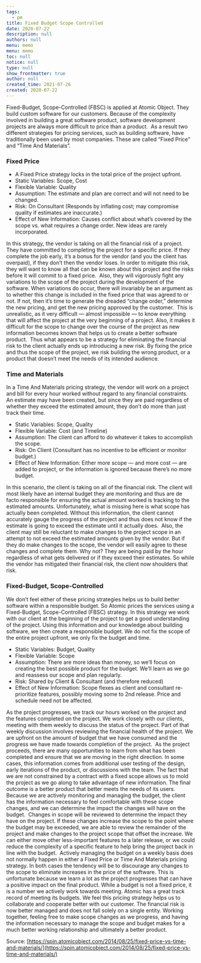 ```yaml
---
tags: 
  - pm
title: Fixed Budget Scope Controlled
date: 2020-07-22
description: null
authors: null
menu: memo
menu: memo
toc: null
notice: null
type: null
show_frontmatter: true
author: null
created_time: 2021-07-26
created: 2020-07-22
---
```


Fixed-Budget, Scope-Controlled (FBSC) is applied at Atomic Object. They build custom software for our customers. Because of the complexity involved in building a great software product, software development projects are always more difficult to price than a product.
﻿
As a result two different strategies for pricing services, such as building software, have traditionally been used by most companies. These are called “Fixed Price” and “Time And Materials”.

### Fixed Price

* A Fixed Price strategy locks in the total price of the project upfront.
* Static Variables: Scope, Cost
* Flexible Variable: Quality
* Assumption: The estimate and plan are correct and will not need to be changed.
* Risk: On Consultant (Responds by inflating cost; may compromise quality if estimates are inaccurate.)
* Effect of New Information: Causes conflict about what’s covered by the scope vs. what requires a change order. New ideas are rarely incorporated.

In this strategy, the vendor is taking on all the financial risk of a project. They have committed to completing the project for a specific price. If they complete the job early, it’s a bonus for the vendor (and you the client has overpaid), if they don’t then the vendor loses. In order to mitigate this risk, they will want to know all that can be known about this project and the risks before it will commit to a fixed price.
﻿
Also, they will vigorously fight any variations to the scope of the project during the development of the software. When variations do occur, there will invariably be an argument as to whether this change is included in the fixed price that was agreed to or not. If not, then it’s time to generate the dreaded “change order,” determine the new pricing, and get the new pricing approved by the customer.
﻿
This is unrealistic, as it very difficult — almost impossible — to know everything that will affect the project at the very beginning of a project.  Also, it makes it difficult for the scope to change over the course of the project as new information becomes known that helps us to create a better software product.
﻿
Thus what appears to be a strategy for eliminating the financial risk to the client actually ends up introducing a new risk. By fixing the price and thus the scope of the project, we risk building the wrong product, or a product that doesn’t meet the needs of its intended audience.

### Time and Materials

In a Time And Materials pricing strategy, the vendor will work on a project and bill for every hour worked without regard to any financial constraints. An estimate may have been created, but since they are paid regardless of whether they exceed the estimated amount, they don’t do more than just track their time.

* Static Variables: Scope, Quality
* Flexible Variable: Cost (and Timeline)
* Assumption: The client can afford to do whatever it takes to accomplish the scope.
* Risk: On Client (Consultant has no incentive to be efficient or monitor budget.)
* Effect of New Information: Either more scope — and more cost — are added to project, or the information is ignored because there’s no more budget.

In this scenario, the client is taking on all of the financial risk. The client will most likely have an internal budget they are monitoring and thus are de facto responsible for ensuring the actual amount worked is tracking to the estimated amounts. Unfortunately, what is missing here is what scope has actually been completed. Without this information, the client cannot accurately gauge the progress of the project and thus does not know if the estimate is going to exceed the estimate until it actually does.
﻿
Also, the client may still be reluctant to make changes to the project scope in an attempt to not exceed the estimated amounts given by the vendor. But if they do make changes to the scope, the vendor will easily agree to these changes and complete them. Why not? They are being paid by the hour regardless of what gets delivered or if they exceed their estimates.
So while the vendor has mitigated their financial risk, the client now shoulders that risk.

### Fixed-Budget, Scope-Controlled

We don’t feel either of these pricing strategies helps us to build better software within a responsible budget. So Atomic prices the services using a Fixed-Budget, Scope-Controlled (FBSC) strategy. In this strategy we work with our client at the beginning of the project to get a good understanding of the project. Using this information and our knowledge about building software, we then create a responsible budget. We do not fix the scope of the entire project upfront, we only fix the budget and time.

* Static Variables: Budget, Quality
* Flexible Variable: Scope
* Assumption: There are more ideas than money, so we’ll focus on creating the best possible product for the budget. We’ll learn as we go and reassess our scope and plan regularly.
* Risk: Shared by Client & Consultant (and therefore reduced)
* Effect of New Information: Scope flexes as client and consultant re-prioritize features, possibly moving some to 2nd release. Price and schedule need not be affected.

As the project progresses, we track our hours worked on the project and the features completed on the project. We work closely with our clients, meeting with them weekly to discuss the status of the project. Part of that weekly discussion involves reviewing the financial health of the project. We are upfront on the amount of budget that we have consumed and the progress we have made towards completion of the project.
﻿
As the project proceeds, there are many opportunities to learn from what has been completed and ensure that we are moving in the right direction. In some cases, this information comes from additional user testing of the design, early iterations of the product, or discussions with the team.
The fact that we are not constrained by a contract with a fixed scope allows us to mold the project as we go along to take advantage of new information. The final outcome is a better product that better meets the needs of its users. Because we are actively monitoring and managing the budget, the client has the information necessary to feel comfortable with these scope changes, and we can determine the impact the changes will have on the budget.
﻿
Changes in scope will be reviewed to determine the impact they have on the project. If these changes increase the scope to the point where the budget may be exceeded, we are able to review the remainder of the project and make changes to the project scope that offset the increase.  We can either move other less-important features to a later release, or we could reduce the complexity of a specific feature to help bring the project back in line with the budget.
﻿
Actively managing the budget on a weekly basis does not normally happen in either a Fixed Price or Time And Materials pricing strategy. In both cases the tendency will be to discourage any changes to the scope to eliminate increases in the price of the software. This is unfortunate because we learn a lot as the project progresses that can have a positive impact on the final product.
While a budget is not a fixed price, it is a number we actively work towards meeting. Atomic has a great track record of meeting its budgets.
﻿
We feel this pricing strategy helps us to collaborate and cooperate better with our customer. The financial risk is now better managed and does not fall solely on a single entity. Working together, feeling free to make scope changes as we progress, and having the information necessary to manage the scope and budget makes for a much better working relationship and ultimately a better product.

Source: [https://spin.atomicobject.com/2014/08/25/fixed-price-vs-time-and-materials/](https://spin.atomicobject.com/2014/08/25/fixed-price-vs-time-and-materials/)
